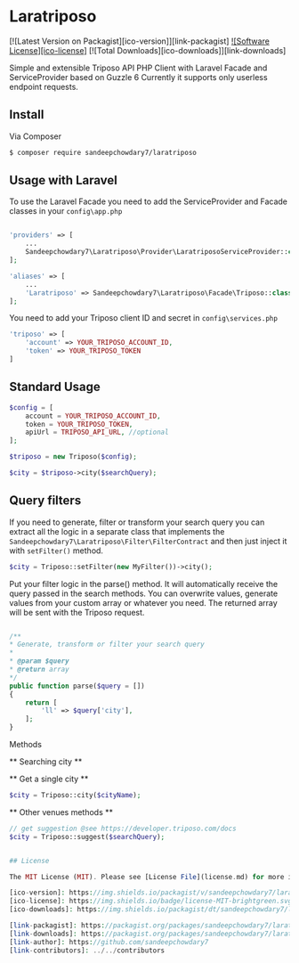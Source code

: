 # Laratriposo

[![Latest Version on Packagist][ico-version]][link-packagist]
[![Software License][ico-license]](license.md)
[![Total Downloads][ico-downloads]][link-downloads]


Simple and extensible Triposo API PHP Client with Laravel Facade and ServiceProvider based on Guzzle 6
Currently it supports only userless endpoint requests.


## Install

Via Composer

``` bash
$ composer require sandeepchowdary7/laratriposo
```


## Usage with Laravel

To use the Laravel Facade you need to add the ServiceProvider and Facade classes in your `config\app.php`

``` php

'providers' => [
    ...
    Sandeepchowdary7\Laratriposo\Provider\LaratriposoServiceProvider::class,
];

'aliases' => [
    ...
    'Laratriposo' => Sandeepchowdary7\Laratriposo\Facade\Triposo::class
];
```

You need to add your Triposo client ID and secret in `config\services.php`

``` php
'triposo' => [
    'account' => YOUR_TRIPOSO_ACCOUNT_ID,
    'token' => YOUR_TRIPOSO_TOKEN
]
```

## Standard Usage

``` php
$config = [
    account = YOUR_TRIPOSO_ACCOUNT_ID,
    token = YOUR_TRIPOSO_TOKEN,
    apiUrl = TRIPOSO_API_URL, //optional
];

$triposo = new Triposo($config);

$city = $triposo->city($searchQuery);
```

## Query filters

If you need to generate, filter or transform your search query you can extract all the logic in a separate class that implements the `Sandeepchowdary7\Laratriposo\Filter\FilterContract`
and then just inject it with `setFilter()` method.

```php
$city = Triposo::setFilter(new MyFilter())->city();
```

Put your filter logic in the parse() method. It will automatically receive the query passed in the search methods.
You can overwrite values, generate values from your custom array or whatever you need. The returned array will be sent with the Triposo request.
```php

/**
* Generate, transform or filter your search query
*
* @param $query
* @return array
*/
public function parse($query = [])
{
    return [
        'll' => $query['city'],
    ];
}
```

Methods


** Searching city **

** Get a single city **

```php
$city = Triposo::city($cityName);
```

** Other venues methods **

```php
// get suggestion @see https://developer.triposo.com/docs
$city = Triposo::suggest($searchQuery);


## License

The MIT License (MIT). Please see [License File](license.md) for more information.

[ico-version]: https://img.shields.io/packagist/v/sandeepchowdary7/laratriposo.svg?style=flat-square
[ico-license]: https://img.shields.io/badge/license-MIT-brightgreen.svg?style=flat-square
[ico-downloads]: https://img.shields.io/packagist/dt/sandeepchowdary7/laratriposo.svg?style=flat-square

[link-packagist]: https://packagist.org/packages/sandeepchowdary7/laratriposo
[link-downloads]: https://packagist.org/packages/sandeepchowdary7/laratriposo
[link-author]: https://github.com/sandeepchowdary7
[link-contributors]: ../../contributors